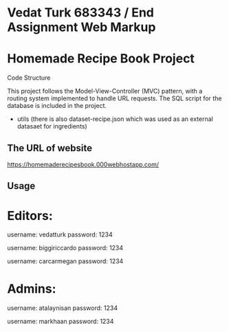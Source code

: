 # Vedat Turk 683343 / End Assignment Web Markup
# Homemade Recipe Book Project

Code Structure

This project follows the Model-View-Controller (MVC) pattern, with a routing system implemented to handle URL requests. The SQL script for the database is included in the project.
* utils (there is also dataset-recipe.json which was used as an external datasaet for ingredients)


## The URL of website
https://homemaderecipesbook.000webhostapp.com/


## Usage

# Editors:
username: vedatturk
password: 1234

username: biggiriccardo
password: 1234

username: carcarmegan
password: 1234

# Admins:
username: atalaynisan
password: 1234

username: markhaan
password: 1234